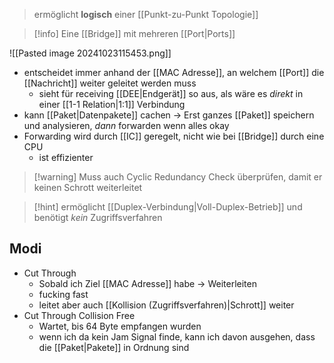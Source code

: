 > ermöglicht **logisch** einer [[Punkt-zu-Punkt Topologie]]

> [!info] Eine [[Bridge]] mit mehreren [[Port|Ports]]

![[Pasted image 20241023115453.png]]

- entscheidet immer anhand der [[MAC Adresse]], an welchem [[Port]] die [[Nachricht]] weiter geleitet werden muss
	- sieht für receiving [[DEE|Endgerät]] so aus, als wäre es _direkt_ in einer [[1-1 Relation|1:1]] Verbindung
- kann [[Paket|Datenpakete]] cachen -> Erst ganzes [[Paket]] speichern und analysieren, _dann_ forwarden wenn alles okay
- Forwarding wird durch [[IC]] geregelt, nicht wie bei [[Bridge]] durch eine CPU
	- ist effizienter

> [!warning] Muss auch Cyclic Redundancy Check überprüfen, damit er keinen Schrott weiterleitet

> [!hint] ermöglicht [[Duplex-Verbindung|Voll-Duplex-Betrieb]] und benötigt _kein_ Zugriffsverfahren


## Modi
- Cut Through
	- Sobald ich Ziel [[MAC Adresse]] habe -> Weiterleiten
	- fucking fast
	- leitet aber auch [[Kollision (Zugriffsverfahren)|Schrott]] weiter
- Cut Through Collision Free
	- Wartet, bis $64$ Byte empfangen wurden
	- wenn ich da kein Jam Signal finde, kann ich davon ausgehen, dass die [[Paket|Pakete]] in Ordnung sind
